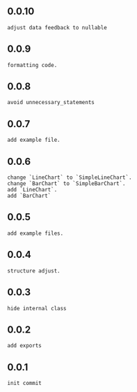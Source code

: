 ## 0.0.10
    adjust data feedback to nullable
## 0.0.9 
    formatting code.
## 0.0.8
    avoid unnecessary_statements

## 0.0.7
    add example file.

## 0.0.6
    change `LineChart` to `SimpleLineChart`.
    change `BarChart` to `SimpleBarChart`.
    add `LineChart`.
    add `BarChart`


## 0.0.5
    add example files.
## 0.0.4
    structure adjust.

## 0.0.3
    hide internal class

## 0.0.2
    add exports

## 0.0.1
    init commit
